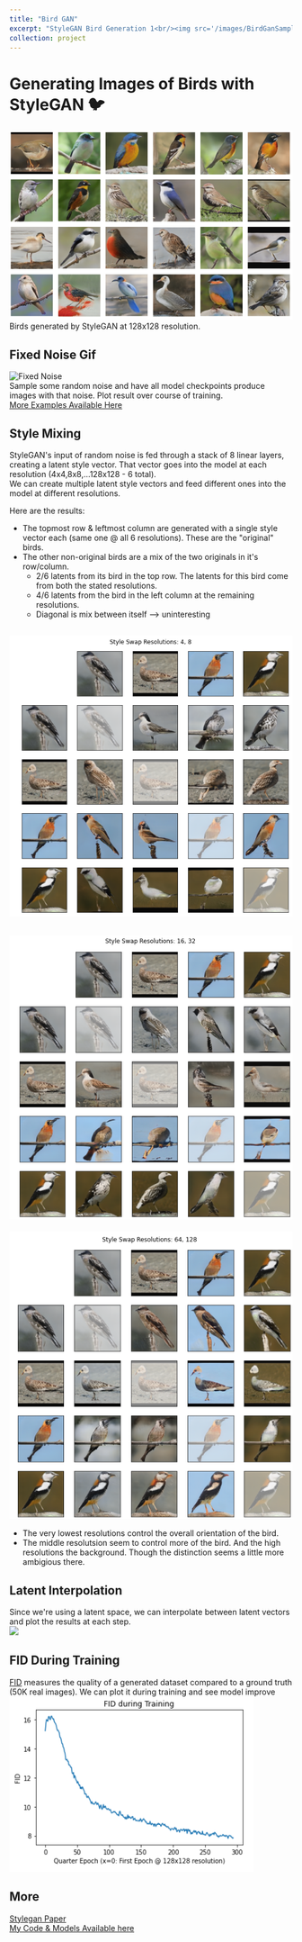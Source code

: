 ```yaml
---
title: "Bird GAN"
excerpt: "StyleGAN Bird Generation 1<br/><img src='/images/BirdGanSamples.png'>"
collection: project
---
```


# Generating Images of Birds with StyleGAN 🐦
![Real Generated Birbs](/images/BirdGanSamples.png)
Birds generated by StyleGAN at 128x128 resolution.

## Fixed Noise Gif
![Fixed Noise](/images/BGFixedNoise.gif)  
Sample some random noise and have all model checkpoints produce images with that noise. Plot result over course of training.  
[More Examples Available Here](https://github.com/sims-s/bird-gan/tree/master/results/fixed_noise_gifs)

## Style Mixing
StyleGAN's input of random noise is fed through a stack of 8 linear layers, creating a latent style vector. That vector goes into the model at each resolution (4x4,8x8,...128x128 - 6 total).  
We can create multiple latent style vectors and feed different ones into the model at different resolutions.

Here are the results:
* The topmost row & leftmost column are generated with a single style vector each (same one @ all 6 resolutions). These are the "original" birds.
* The other non-original birds are a mix of the two originals in it's row/column.
  * 2/6 latents from its bird in the top row. The latents for this bird come from both the stated resolutions.
  * 4/6 latents from the bird in the left column at the remaining resolutions.
  * Diagonal is mix between itself --> uninteresting

![](/images/StyleMix48.png)
---
![](/images/StyleMix1632.png)
---
![](/images/StyleMix64128.png)

* The very lowest resolutions control the overall orientation of the bird.
* The middle resolutsion seem to control more of the bird. And the high resolutions the background. Though the distinction seems a little more ambigious there.

## Latent Interpolation
Since we're using a latent space, we can interpolate between latent vectors and plot the results at each step.  
![](/images/LatentInterpolation.gif)

## FID During Training
[FID](https://en.wikipedia.org/wiki/Fr%C3%A9chet_inception_distance) measures the quality of a generated dataset compared to a ground truth (50K real images). We can plot it during training and see model improve
![](/images/FID.png)

## More
[Stylegan Paper](https://arxiv.org/abs/1912.04958)  
[My Code & Models Available here](https://github.com/sims-s/bird-gan)
